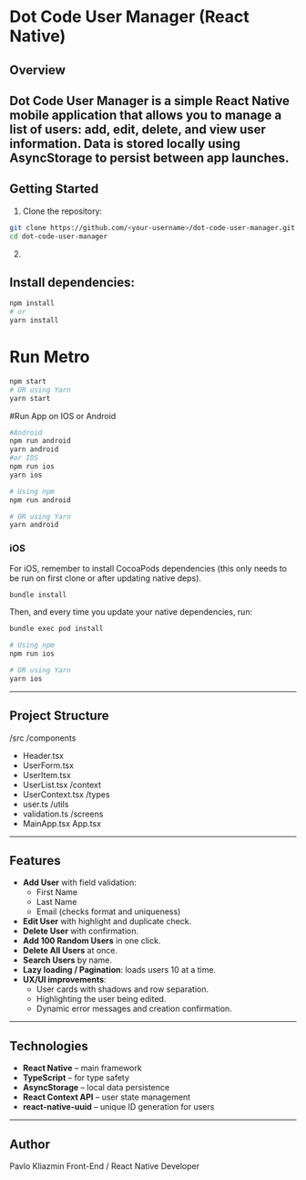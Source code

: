 # Dot Code User Manager (React Native)

## Overview

## **Dot Code User Manager** is a simple **React Native** mobile application that allows you to manage a list of users: add, edit, delete, and view user information. Data is stored locally using **AsyncStorage** to persist between app launches.

## Getting Started

1. Clone the repository:

```bash
git clone https://github.com/<your-username>/dot-code-user-manager.git
cd dot-code-user-manager
```

2.

## Install dependencies:

```bash
npm install
# or
yarn install
```

# Run Metro

```bash
npm start
# OR using Yarn
yarn start
```

#Run App on IOS or Android

```bash
#Android
npm run android
yarn android
#or IOS
npm run ios
yarn ios
```

```sh
# Using npm
npm run android

# OR using Yarn
yarn android
```

### iOS

For iOS, remember to install CocoaPods dependencies (this only needs to be run on first clone or after updating native deps).

```sh
bundle install
```

Then, and every time you update your native dependencies, run:

```sh
bundle exec pod install
```

```sh
# Using npm
npm run ios

# OR using Yarn
yarn ios
```

---

## Project Structure

/src
/components

- Header.tsx
- UserForm.tsx
- UserItem.tsx
- UserList.tsx
  /context
- UserContext.tsx
  /types
- user.ts
  /utils
- validation.ts
  /screens
- MainApp.tsx
  App.tsx

---

## Features

- **Add User** with field validation:
  - First Name
  - Last Name
  - Email (checks format and uniqueness)
- **Edit User** with highlight and duplicate check.
- **Delete User** with confirmation.
- **Add 100 Random Users** in one click.
- **Delete All Users** at once.
- **Search Users** by name.
- **Lazy loading / Pagination**: loads users 10 at a time.
- **UX/UI improvements**:
  - User cards with shadows and row separation.
  - Highlighting the user being edited.
  - Dynamic error messages and creation confirmation.

---

## Technologies

- **React Native** – main framework
- **TypeScript** – for type safety
- **AsyncStorage** – local data persistence
- **React Context API** – user state management
- **react-native-uuid** – unique ID generation for users

---

## Author

Pavlo Kliazmin
Front-End / React Native Developer
